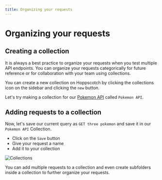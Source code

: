 ```yaml
---
title: Organizing your requests
---
```


# Organizing your requests

## Creating a collection

It is always a best practice to organize your requests when you test multiple API endpoints. You can organize your requests categorically for future reference or for collaboration with your team using collections.

You can create a new collection on Hoppscotch by clicking the collections icon on the sidebar and clicking the `new` button.

Let's try making a collection for our [Pokemon API](https://pokeapi.co/api/v2/) called `Pokemon API`.

## Adding requests to a collection

Now, let's save our current query as `GET three pokemon` and save it in our `Pokemon API` Collection.

- Click on the `Save` button
- Give your request a name
- Add it to your collection

![Collections](/getting-started/rest/collections.gif)

You can add multiple requests to a collection and even create subfolders inside a collection to further organize your requests.
